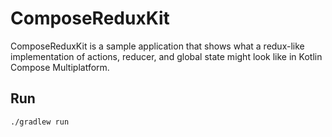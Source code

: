 # ComposeReduxKit

ComposeReduxKit is a sample application that shows what a redux-like implementation of actions, reducer, and global state might look like in Kotlin Compose Multiplatform.

## Run

```bash
./gradlew run
```
